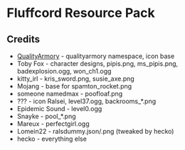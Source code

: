 # Fluffcord Resource Pack

## Credits
- [QualityArmory](https://github.com/ZombieStriker/QualityArmory) - qualityarmory namespace, icon base
- Toby Fox - character designs, pipis.png, ms_pipis.png, badexplosion.ogg, won_ch1.ogg
- kitty_irl - kris_sword.png, susie_axe.png
- Mojang - base for spamton_rocket.png
- someone namedmax - poofloaf.png
- ??? - icon Ralsei, level37.ogg, backrooms_\*.png
- Epidemic Sound - level0.ogg
- Snayke - pool_*.png
- Mareux - perfectgirl.ogg
- Lomein22 - ralsdummy.json/.png (tweaked by hecko)
- hecko - everything else
